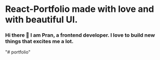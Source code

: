 # React-Portfolio made with love and with beautiful UI.

### Hi there 👋 I am Pran, a frontend developer. I love to build new things that excites me a lot.
"# portfolio" 

